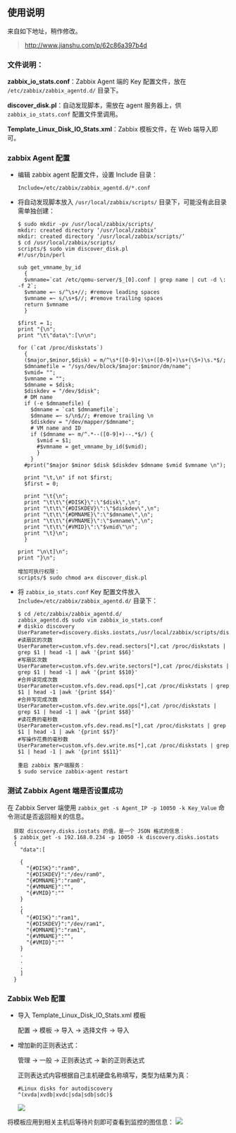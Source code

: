 ## 使用说明

来自如下地址，稍作修改。    
> http://www.jianshu.com/p/62c86a397b4d

### 文件说明：

**zabbix_io_stats.conf**：Zabbix Agent 端的 Key 配置文件，放在 `/etc/zabbix/zabbix_agentd.d/` 目录下。

**discover_disk.pl**：自动发现脚本，需放在 agent 服务器上，供 `zabbix_io_stats.conf` 配置文件里调用。 

**Template_Linux_Disk_IO_Stats.xml**：Zabbix 模板文件，在 Web 端导入即可。   

### zabbix Agent 配置

- 编辑 zabbix agent 配置文件，设置 Include 目录：
  ```
  Include=/etc/zabbix/zabbix_agentd.d/*.conf
  ```
  
- 将自动发现脚本放入 `/usr/local/zabbix/scripts/` 目录下，可能没有此目录需单独创建：

  ```
  $ sudo mkdir -pv /usr/local/zabbix/scripts/
  mkdir: created directory ‘/usr/local/zabbix’
  mkdir: created directory ‘/usr/local/zabbix/scripts/’
  $ cd /usr/local/zabbix/scripts/
  scripts/$ sudo vim discover_disk.pl
  #!/usr/bin/perl

  sub get_vmname_by_id
    {
    $vmname=`cat /etc/qemu-server/$_[0].conf | grep name | cut -d \: -f 2`;
    $vmname =~ s/^\s+//; #remove leading spaces
    $vmname =~ s/\s+$//; #remove trailing spaces
    return $vmname
    }

  $first = 1;
  print "{\n";
  print "\t\"data\":[\n\n";

  for (`cat /proc/diskstats`)
    {
    ($major,$minor,$disk) = m/^\s*([0-9]+)\s+([0-9]+)\s+(\S+)\s.*$/;
    $dmnamefile = "/sys/dev/block/$major:$minor/dm/name";
    $vmid= "";
    $vmname = "";
    $dmname = $disk;
    $diskdev = "/dev/$disk";
    # DM name
    if (-e $dmnamefile) {
      $dmname = `cat $dmnamefile`;
      $dmname =~ s/\n$//; #remove trailing \n
      $diskdev = "/dev/mapper/$dmname";
      # VM name and ID
      if ($dmname =~ m/^.*--([0-9]+)--.*$/) {
        $vmid = $1;
        #$vmname = get_vmname_by_id($vmid);
        }
      }
    #print("$major $minor $disk $diskdev $dmname $vmid $vmname \n");

    print "\t,\n" if not $first;
    $first = 0;

    print "\t{\n";
    print "\t\t\"{#DISK}\":\"$disk\",\n";
    print "\t\t\"{#DISKDEV}\":\"$diskdev\",\n";
    print "\t\t\"{#DMNAME}\":\"$dmname\",\n";
    print "\t\t\"{#VMNAME}\":\"$vmname\",\n";
    print "\t\t\"{#VMID}\":\"$vmid\"\n";
    print "\t}\n";
    }

  print "\n\t]\n";
  print "}\n";

  增加可执行权限：
  scripts/$ sudo chmod a+x discover_disk.pl
  ```
  
- 将 `zabbix_io_stats.conf` Key 配置文件放入 `Include=/etc/zabbix/zabbix_agentd.d/` 目录下：

  ```
  $ cd /etc/zabbix/zabbix_agentd.d/
  zabbix_agentd.d$ sudo vim zabbix_io_stats.conf
  # diskio discovery
  UserParameter=discovery.disks.iostats,/usr/local/zabbix/scripts/discover_disk.pl
  #读扇区的次数
  UserParameter=custom.vfs.dev.read.sectors[*],cat /proc/diskstats | grep $1 | head -1 | awk '{print $$6}'
  #写扇区次数
  UserParameter=custom.vfs.dev.write.sectors[*],cat /proc/diskstats | grep $1 | head -1 | awk '{print $$10}'
  #合并读完成次数
  UserParameter=custom.vfs.dev.read.ops[*],cat /proc/diskstats | grep $1 | head -1 |awk '{print $$4}'
  #合并写完成次数
  UserParameter=custom.vfs.dev.write.ops[*],cat /proc/diskstats | grep $1 | head -1 | awk '{print $$8}'
  #读花费的毫秒数
  UserParameter=custom.vfs.dev.read.ms[*],cat /proc/diskstats | grep $1 | head -1 | awk '{print $$7}'
  #写操作花费的毫秒数
  UserParameter=custom.vfs.dev.write.ms[*],cat /proc/diskstats | grep $1 | head -1 | awk '{print $$11}'
  
  重启 zabbix 客户端服务：
  $ sudo service zabbix-agent restart
  ```
  
### 测试 Zabbix Agent 端是否设置成功

在 Zabbix Server 端使用 `zabbix_get -s Agent_IP -p 10050 -k Key_Value` 命令测试是否返回相关的信息。

```
  获取 discovery.disks.iostats 的值，是一个 JSON 格式的信息：
  $ zabbix_get -s 192.168.0.234 -p 10050 -k discovery.disks.iostats
  {
    "data":[

    {
      "{#DISK}":"ram0",
      "{#DISKDEV}":"/dev/ram0",
      "{#DMNAME}":"ram0",
      "{#VMNAME}":"",
      "{#VMID}":""
    }
    ,
    {
      "{#DISK}":"ram1",
      "{#DISKDEV}":"/dev/ram1",
      "{#DMNAME}":"ram1",
      "{#VMNAME}":"",
      "{#VMID}":""
    }
    .
    .
    .
    ]
  }
```


### Zabbix Web 配置

- 导入 Template_Linux_Disk_IO_Stats.xml 模板
  
  配置 -> 模板 -> 导入 -> 选择文件 -> 导入

- 增加新的正则表达式：

  管理 -> 一般 -> 正则表达式 -> 新的正则表达式
  
  正则表达式内容根据自己主机硬盘名称填写，类型为结果为真：
  
  ```
  #Linux disks for autodiscovery
  ^(xvda|xvdb|xvdc|sda|sdb|sdc)$
  ```
  
  ![](http://upload-images.jianshu.io/upload_images/3246264-ed8e5f19730d6219.gif?imageMogr2/auto-orient/strip%7CimageView2/2/w/700)
  
将模板应用到相关主机后等待片刻即可查看到监控的图信息：
  ![](http://upload-images.jianshu.io/upload_images/3246264-0d020895560c9601.png?imageMogr2/auto-orient/strip%7CimageView2/2/w/700)



